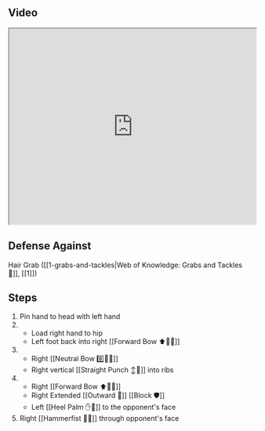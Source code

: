 
## Video

<iframe src="https://www.youtube.com/embed/3Are4eApYS4?start=200&end=262" width="100%" height="400"></iframe>

## Defense Against

Hair Grab ([[1-grabs-and-tackles|Web of Knowledge: Grabs and Tackles 🤝]], [[1]])
## Steps

1. Pin hand to head with left hand
2. - Load right hand to hip
    - Left foot back into right [[Forward Bow ⬆️🧍‍♂️]]
3. - Right [[Neutral Bow 0️⃣🧍‍♂️]]
    - Right vertical [[Straight Punch ↕️👊]] into ribs
5. - Right [[Forward Bow ⬆️🧍‍♂️]]
    - Right Extended [[Outward 🔼]] [[Block 🛡️]]
    - Left [[Heel Palm ✋🌴]] to the opponent's face
6. Right [[Hammerfist 🔨✊]] through opponent's face